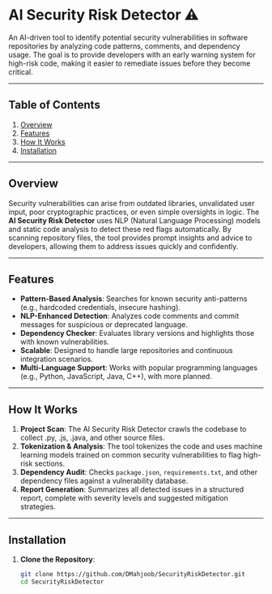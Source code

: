 # AI Security Risk Detector ⚠️
An AI-driven tool to identify potential security vulnerabilities in software repositories by analyzing code patterns, comments, and dependency usage. The goal is to provide developers with an early warning system for high-risk code, making it easier to remediate issues before they become critical.

---

## Table of Contents
1. [Overview](#overview)
2. [Features](#features)
3. [How It Works](#how-it-works)
4. [Installation](#installation)

---

## Overview
Security vulnerabilities can arise from outdated libraries, unvalidated user input, poor cryptographic practices, or even simple oversights in logic. The **AI Security Risk Detector** uses NLP (Natural Language Processing) models and static code analysis to detect these red flags automatically. By scanning repository files, the tool provides prompt insights and advice to developers, allowing them to address issues quickly and confidently.

---

## Features
- **Pattern-Based Analysis**: Searches for known security anti-patterns (e.g., hardcoded credentials, insecure hashing).
- **NLP-Enhanced Detection**: Analyzes code comments and commit messages for suspicious or deprecated language.
- **Dependency Checker**: Evaluates library versions and highlights those with known vulnerabilities.
- **Scalable**: Designed to handle large repositories and continuous integration scenarios.
- **Multi-Language Support**: Works with popular programming languages (e.g., Python, JavaScript, Java, C++), with more planned.

---

## How It Works
1. **Project Scan**: The AI Security Risk Detector crawls the codebase to collect .py, .js, .java, and other source files.
2. **Tokenization & Analysis**: The tool tokenizes the code and uses machine learning models trained on common security vulnerabilities to flag high-risk sections.
3. **Dependency Audit**: Checks `package.json`, `requirements.txt`, and other dependency files against a vulnerability database.
4. **Report Generation**: Summarizes all detected issues in a structured report, complete with severity levels and suggested mitigation strategies.

---

## Installation
1. **Clone the Repository**:
   ```bash
   git clone https://github.com/DMahjoob/SecurityRiskDetector.git
   cd SecurityRiskDetector

